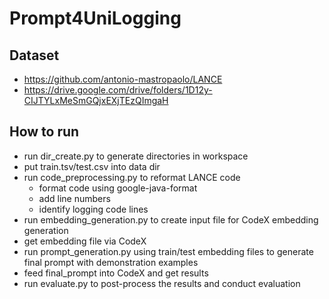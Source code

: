 # Prompt4UniLogging

## Dataset
 - https://github.com/antonio-mastropaolo/LANCE 
 - https://drive.google.com/drive/folders/1D12y-CIJTYLxMeSmGQjxEXjTEzQImgaH 

## How to run

 - run dir_create.py to generate directories in workspace 
 - put train.tsv/test.csv into data dir
 - run code_preprocessing.py to reformat LANCE code 
    - format code using google-java-format
    - add line numbers
    - identify logging code lines
 - run embedding_generation.py to create input file for CodeX embedding generation
 - get embedding file via CodeX
 - run prompt_generation.py using train/test embedding files to generate final prompt with demonstration examples
 - feed final_prompt into CodeX and get results
 - run evaluate.py to post-process the results and conduct evaluation
 
